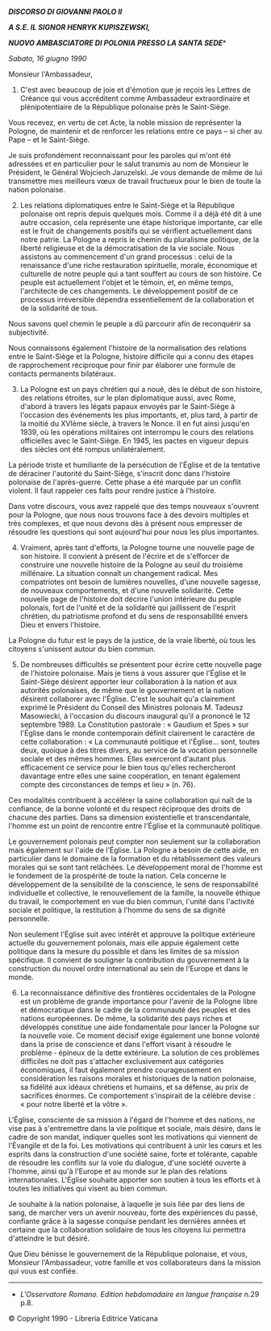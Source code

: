 ***DISCORSO DI GIOVANNI PAOLO II***

***A S.E. IL SIGNOR HENRYK KUPISZEWSKI,***

***NUOVO AMBASCIATORE DI POLONIA PRESSO LA SANTA SEDE****

*Sabato, 16 giugno 1990*

Monsieur l'Ambassadeur,

1. C'est avec beaucoup de joie et d'émotion que je reçois les Lettres de Créance qui vous accréditent comme Ambassadeur extraordinaire et plénipotentiaire de la République polonaise près le Saint-Siège.

Vous recevez, en vertu de cet Acte, la noble mission de représenter la Pologne, de maintenir et de renforcer les relations entre ce pays – si cher au Pape – et le Saint-Siège.

Je suis profondément reconnaissant pour les paroles qui m'ont été adressées et en particulier pour le salut transmis au nom de Monsieur le Président, le Général Wojciech Jaruzelski. Je vous demande de même de lui transmettre mes meilleurs vœux de travail fructueux pour le bien de toute la nation polonaise.

2. Les relations diplomatiques entre le Saint-Siège et la République polonaise ont repris depuis quelques mois. Comme il a déjà été dit à une autre occasion, cela représente une étape historique importante, car elle est le fruit de changements positifs qui se vérifient actuellement dans notre patrie. La Pologne a repris le chemin du pluralisme politique, de la liberté religieuse et de la démocratisation de la vie sociale. Nous assistons au commencement d'un grand processus : celui de la renaissance d'une riche restauration spirituelle, morale, économique et culturelle de notre peuple qui a tant souffert au cours de son histoire. Ce peuple est actuellement l'objet et le témoin, et, en même temps, l'architecte de ces changements. Le développement positif de ce processus irréversible dépendra essentiellement de la collaboration et de la solidarité de tous.

Nous savons quel chemin le peuple a dû parcourir afin de reconquérir sa subjectivité.

Nous connaissons également l'histoire de la normalisation des relations entre le Saint-Siège et la Pologne, histoire difficile qui a connu des étapes de rapprochement réciproque pour finir par élaborer une formule de contacts permanents bilatéraux.

3. La Pologne est un pays chrétien qui a noué, dès le début de son histoire, des relations étroites, sur le plan diplomatique aussi, avec Rome, d'abord à travers les légats papaux envoyés par le Saint-Siège à l'occasion des événements les plus importants, et, plus tard, à partir de la moitié du XVIème siècle, à travers le Nonce. Il en fut ainsi jusqu'en 1939, où les opérations militaires ont interrompu le cours des relations officielles avec le Saint-Siège. En 1945, les pactes en vigueur depuis des siècles ont été rompus unilatéralement.

La période triste et humiliante de la persécution de l'Église et de la tentative de déraciner l'autorité du Saint-Siège, s'inscrit donc dans l'histoire polonaise de l'après-guerre. Cette phase a été marquée par un conflit violent. Il faut rappeler ces faits pour rendre justice à l'histoire.

Dans votre discours, vous avez rappelé que des temps nouveaux s'ouvrent pour la Pologne, que nous nous trouvons face à des devoirs multiples et très complexes, et que nous devons dès à présent nous empresser de résoudre les questions qui sont aujourd'hui pour nous les plus importantes.

4. Vraiment, après tant d'efforts, la Pologne tourne une nouvelle page de son histoire. Il convient à présent de l'écrire et de s'efforcer de construire une nouvelle histoire de la Pologne au seuil du troisième millénaire. La situation connaît un changement radical. Mes compatriotes ont besoin de lumières nouvelles, d'une nouvelle sagesse, de nouveaux comportements, et d'une nouvelle solidarité. Cette nouvelle page de l'histoire doit décrire l'union intérieure du peuple polonais, fort de l'unité et de la solidarité qui jaillissent de l'esprit chrétien, du patriotisme profond et du sens de responsabilité envers Dieu et envers l'histoire.

La Pologne du futur est le pays de la justice, de la vraie liberté, où tous les citoyens s'unissent autour du bien commun.

5. De nombreuses difficultés se présentent pour écrire cette nouvelle page de l'histoire polonaise. Mais je tiens à vous assurer que l'Église et le Saint-Siège désirent apporter leur collaboration à la nation et aux autorités polonaises, de même que le gouvernement et la nation désirent collaborer avec l'Église. C'est le souhait qu'a clairement exprimé le Président du Conseil des Ministres polonais M. Tadeusz Masowiecki, à l'occasion du discours inaugural qu'il a prononcé le 12 septembre 1989. La Constitution pastorale : « Gaudium et Spes » sur l'Église dans le monde contemporain définit clairement le caractère de cette collaboration : « La communauté politique et l'Église... sont, toutes deux, quoique à des titres divers, au service de la vocation personnelle sociale et des mêmes hommes. Elles exerceront d'autant plus efficacement ce service pour le bien tous qu'elles rechercheront davantage entre elles une saine coopération, en tenant également compte des circonstances de temps et lieu » (n. 76).

Ces modalités contribuent à accélérer la saine collaboration qui naît de la confiance, de la bonne volonté et du respect réciproque des droits de chacune des parties. Dans sa dimension existentielle et transcendantale, l'homme est un point de rencontre entre l'Église et la communauté politique.

Le gouvernement polonais peut compter non seulement sur la collaboration mais également sur l'aide de l'Église. La Pologne a besoin de cette aide, en particulier dans le domaine de la formation et du rétablissement des valeurs morales qui se sont tant relâchées. Le développement moral de l'homme est le fondement de la prospérité de toute la nation. Cela concerne le développement de la sensibilité de la conscience, le sens de responsabilité individuelle et collective, le renouvellement de la famille, la nouvelle éthique du travail, le comportement en vue du bien commun, l'unité dans l'activité sociale et politique, la restitution à l'homme du sens de sa dignité personnelle.

Non seulement l'Église suit avec intérêt et approuve la politique extérieure actuelle du gouvernement polonais, mais elle appuie également cette politique dans la mesure du possible et dans les limites de sa mission spécifique. Il convient de souligner la contribution du gouvernement à la construction du nouvel ordre international au sein de l'Europe et dans le monde.

6. La reconnaissance définitive des frontières occidentales de la Pologne est un problème de grande importance pour l'avenir de la Pologne libre et démocratique dans le cadre de la communauté des peuples et des nations européennes. De même, la solidarité des pays riches et développés constitue une aide fondamentale pour lancer la Pologne sur la nouvelle voie. Ce moment décisif exige également une bonne volonté dans la prise de conscience et dans l'effort visant à résoudre le problème ‑ épineux de la dette extérieure. La solution de ces problèmes difficiles ne doit pas s'attacher exclusivement aux catégories économiques, il faut également prendre courageusement en considération les raisons morales et historiques de la nation polonaise, sa fidélité aux idéaux chrétiens et humains, et sa défense, au prix de sacrifices énormes. Ce comportement s'inspirait de la célèbre devise : « pour notre liberté et la vôtre ».

L'Église, consciente de sa mission à l'égard de l'homme et des nations, ne vise pas à s'entremettre dans la vie politique et sociale, mais désire, dans le cadre de son mandat, indiquer quelles sont les motivations qui viennent de l'Évangile et de la foi. Les motivations qui contribuent à unir les cœurs et les esprits dans la construction d'une société saine, forte et tolérante, capable de résoudre les conflits sur la voie du dialogue, d'une société ouverte à l'homme, ainsi qu'à l'Europe et au monde sur le plan des relations internationales. L'Église souhaite apporter son soutien à tous les efforts et à toutes les initiatives qui visent au bien commun.

Je souhaite à la nation polonaise, à laquelle je suis liée par des liens de sang, de marcher vers un avenir nouveau, forte des expériences du passé, confiante grâce à la sagesse conquise pendant les dernières années et certaine que la collaboration solidaire de tous les citoyens lui permettra d'atteindre le but désiré.

Que Dieu bénisse le gouvernement de la République polonaise, et vous, Monsieur l'Ambassadeur, votre famille et vos collaborateurs dans la mission qui vous est confiée.

* * *

* *L'Osservatore Romano. Edition hebdomadaire en langue française* n.29 p.8.

© Copyright 1990 - Libreria Editrice Vaticana